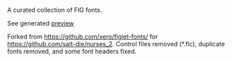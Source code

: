 A curated collection of FIG fonts.

See generated [preview](preview.txt)

Forked from https://github.com/xero/figlet-fonts/ for https://github.com/salt-die/nurses_2.
Control files removed (*.flc), duplicate fonts removed, and some font headers fixed.
